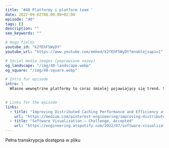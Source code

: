 ```yaml
---
title: '#40 Platformy i platform team '
date: 2022-09-02T08:00:00+02:00
episode: "40"
tags: []
description: ""
seo_keywords: ""

# Hugo fields
youtube_id: "k2fEhF5WyDY"
youtube_url: "https://www.youtube.com/embed/k2fEhF5WyDY?enablejsapi=1"

# Social media images (poprawione nazwy)
og_landscape: "/img/40-landscape.webp"
og_square: "/img/40-square.webp"

# Intro for episode
intro: |
  Własne wewnętrzne platformy to coraz śmielej pojawiający się trend. Sprawdź 9 istotnych kroków, dzięki którym z sukcesem utrzymasz platformę i platform team-y!
  

# Links for the episode
links:
  - title: "Improving Distributed Caching Performance and Efficiency at Pinterest"
    url: "https://medium.com/pinterest-engineering/improving-distributed-caching-performance-and-efficiency-at-pinterest-92484b5fe39b"
  - title: "Software Visualization — Challenge, Accepted"
    url: "https://engineering.atspotify.com/2022/07/software-visualization-challenge-accepted/"
---
```


Pełna transkrypcja dostępna w pliku
